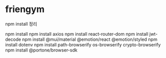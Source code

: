 # friengym

npm install 정리

npm install
npm install axios
npm install react-router-dom
npm install jwt-decode
npm install @mui/material @emotion/react @emotion/styled
npm install dotenv
npm install path-browserify os-browserify crypto-browserify
npm install @portone/browser-sdk
